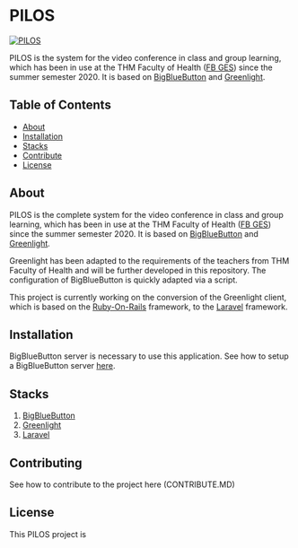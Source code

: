 # PILOS

[![PILOS](https://video.ges.thm.de/img/PILOS.svg)](https://video.ges.thm.de/index.html)

PILOS is the system for the video conference in class and group learning, which has been in use at the THM Faculty of Health ([FB GES](https://www.thm.de/ges/)) since the summer semester 2020.
It is based on [BigBlueButton](https://bigbluebutton.org/) and [Greenlight](https://github.com/bigbluebutton/greenlight).

## Table of Contents 
* [About](#About)
* [Installation](#Installation)
* [Stacks](#Stacks)
* [Contribute](#Contributing)
* [License](#License)

## About 

PILOS is the complete system for the video conference in class and group learning, which has been in use at the THM Faculty of Health ([FB GES](https://www.thm.de/ges/)) since the summer semester 2020.
It is based on [BigBlueButton](https://bigbluebutton.org/) and [Greenlight](https://github.com/bigbluebutton/greenlight).

Greenlight has been adapted to the requirements of the teachers from THM Faculty of Health and will be further developed in this repository.
The configuration of BigBlueButton is quickly adapted via a script.

This project is currently working on the conversion of the Greenlight client, which is based on the [Ruby-On-Rails](https://rubyonrails.org/) framework, to the [Laravel](https://laravel.com/) framework.

## Installation

BigBlueButton server is necessary to use this application. See how to setup a BigBlueButton server [here](https://docs.bigbluebutton.org/).  

## Stacks

1. [BigBlueButton](https://bigbluebutton.org/)
2. [Greenlight](https://github.com/bigbluebutton/greenlight)
3. [Laravel](https://laravel.com/)


## Contributing

See how to contribute to the project here (CONTRIBUTE.MD)

## License

This PILOS project is <Insert License Here>

